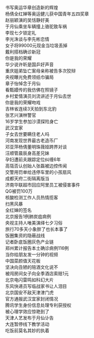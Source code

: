 书写奥运华章创造新的辉煌  
杨倩全红婵等奥运健儿获中国青年五四奖章  
赵丽颖演的吴恬静好美  
于月仙乘坐车辆撞上骆驼致车祸  
李现七夕锁定礼  
李光洙谈与李先彬恋情  
女子将99000元现金当垃圾丢掉  
戴利搭档确诊新冠  
你是我的荣耀  
华少说许昕是国乒好声音  
重庆姐弟坠亡案母亲称被告多次狡辩  
央视曝光免费领纸巾骗局  
章子怡悼念于月仙  
看甄嬛传的我仿佛在照镜子  
乡村爱情演员刘流讲述于月仙去世  
你是我的荣耀吻戏  
吉林省连续3天拍到东北豹  
张艺兴演林警官  
16岁学生参加沙漠探险身亡  
武汉宜家  
子女去世要瞒住老人吗  
河南发现世界最古老造币厂  
邓亚萍杨倩董明珠薇娅跨界对谈  
汪顺管晨辰身高差兄妹  
孕妇遭前夫跟踪定位纠缠6年  
高瓴否认创始人张磊被边控传闻  
交警用罚单给违停车里的小孩扇风  
成都天府二街隔离版当  
济南华联超市回应阿里员工被侵害事件  
QG被罚100万  
核酸检测工作人员热情揽客  
扫黑风暴  
全红婵的签名  
北京报告1例肺炭疽病例  
央视主持人唯美演绎七夕习俗  
旅行70多天小象胖了也长本事了  
饭圈集资的隐蔽战线  
记者卧底饭圈灰色产业链  
郑州累计报告本土确诊病例116例  
当你给朋友发一分钟的视频  
中国菜颜值天花板  
坚决向丑陋的陪酒文化说不  
被闯房间女子向全季酒店索赔1元  
北京电闪雷鸣如科幻大片  
东风快递员写临战家书让人泪目  
北京国安不敌天津津门虎  
官方通报武汉宜家封闭情况  
腾讯学生身份信息处理专利获授权  
被心理学效应惊艳到了  
天津人艺发布于月仙讣告  
大连暂停线下教学活动  
吃饭前莫名其妙的执着  
